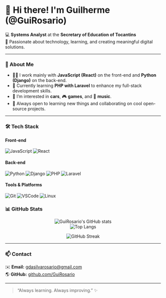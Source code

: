 # 👋 Hi there! I'm Guilherme (@GuiRosario)

💻 **Systems Analyst** at the **Secretary of Education of Tocantins**  
🚀 Passionate about technology, learning, and creating meaningful digital solutions.

---

### 🧠 About Me  
- 👨‍💻 I work mainly with **JavaScript (React)** on the front-end and **Python (Django)** on the back-end.  
- 🌱 Currently learning **PHP with Laravel** to enhance my full-stack development skills.  
- 🚗 I’m interested in **cars**, 🎮 **games**, and 🎵 **music**.  
- 🤝 Always open to learning new things and collaborating on cool open-source projects.  

---

### 🛠️ Tech Stack  

#### Front-end  
![JavaScript](https://img.shields.io/badge/JavaScript-F7DF1E?style=for-the-badge&logo=javascript&logoColor=000)
![React](https://img.shields.io/badge/React-61DAFB?style=for-the-badge&logo=react&logoColor=000)

#### Back-end  
![Python](https://img.shields.io/badge/Python-3776AB?style=for-the-badge&logo=python&logoColor=fff)
![Django](https://img.shields.io/badge/Django-092E20?style=for-the-badge&logo=django&logoColor=fff)
![PHP](https://img.shields.io/badge/PHP-777BB4?style=for-the-badge&logo=php&logoColor=fff)
![Laravel](https://img.shields.io/badge/Laravel-FF2D20?style=for-the-badge&logo=laravel&logoColor=fff)

#### Tools & Platforms  
![Git](https://img.shields.io/badge/Git-F05032?style=for-the-badge&logo=git&logoColor=fff)
![VSCode](https://img.shields.io/badge/VSCode-007ACC?style=for-the-badge&logo=visualstudiocode&logoColor=fff)
![Linux](https://img.shields.io/badge/Linux-FCC624?style=for-the-badge&logo=linux&logoColor=000)

### 📊 GitHub Stats  

<div align="center">

![GuiRosario's GitHub stats](https://github-readme-stats.vercel.app/api?username=GuiRosario&show_icons=true&theme=tokyonight&hide_border=true&count_private=true)  
![Top Langs](https://github-readme-stats.vercel.app/api/top-langs/?username=GuiRosario&layout=compact&theme=tokyonight&hide_border=true)

![GitHub Streak](https://streak-stats.demolab.com?user=GuiRosario&theme=tokyonight&hide_border=true)

</div>

---

### 📫 Contact  
✉️ **Email:** [gdasilvarosario@gmail.com](mailto:gdasilvarosario@gmail.com)  
🌎 **GitHub:** [github.com/GuiRosario](https://github.com/GuiRosario)

---

> “Always learning. Always improving.” ✨

